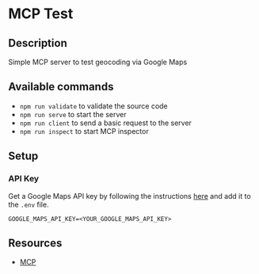 # MCP Test

## Description
Simple MCP server to test geocoding via Google Maps

## Available commands

- `npm run validate` to validate the source code
- `npm run serve` to start the server
- `npm run client` to send a basic request to the server
- `npm run inspect` to start MCP inspector

## Setup

### API Key

Get a Google Maps API key by following the instructions [here](https://developers.google.com/maps/documentation/javascript/get-api-key#create-api-keys) and add it to the `.env` file.

```env
GOOGLE_MAPS_API_KEY=<YOUR_GOOGLE_MAPS_API_KEY>
```

## Resources

- [MCP](https://modelcontextprotocol.io/)